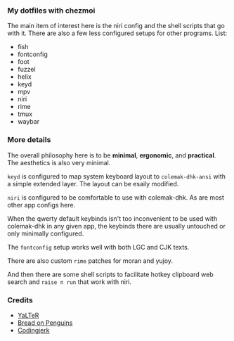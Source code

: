 ### My dotfiles with chezmoi

The main item of interest here is the niri config and the shell scripts that go with it. There are also a few less configured setups for other programs. List:

- fish
- fontconfig
- foot
- fuzzel
- helix
- keyd
- mpv
- niri
- rime
- tmux
- waybar

### More details
The overall philosophy here is to be **minimal**, **ergonomic**, and **practical**. The aesthetics is also very minimal.

`keyd` is configured to map system keyboard layout to `colemak-dhk-ansi` with a simple extended layer. The layout can be esaily modified.

`niri` is configured to be comfortable to use with colemak-dhk. As are most other app configs here.

When the qwerty default keybinds isn't too inconvenient to be used with colemak-dhk in any given app, the keybinds there are usually untouched or only minimally configured.

The `fontconfig` setup works well with both LGC and CJK texts.

There are also custom `rime` patches for moran and yujoy.

And then there are some shell scripts to facilitate hotkey clipboard web search and `raise n run` that work with niri.


### Credits
- [YaLTeR](https://github.com/YaLTeR/dotfiles/)
- [Bread on Penguins](https://github.com/BreadOnPenguins/scripts)
- [Codingjerk](https://github.com/codingjerk/dotfiles)

